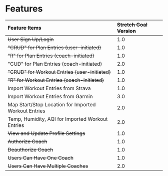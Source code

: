 # Features

| ~~Feature Items~~ | ~~Stretch Goal Version~~ |
| :--- | :--- |
| ~~User Sign Up/Login~~ | 1.0 |
| ~~"CRUD" for Plan Entries \(user-initiated\)~~ | 1.0 |
| ~~"R" for Plan Entries \(coach-initiated\)~~ | 1.0 |
| ~~"CUD" for Plan Entries \(coach-initiated\)~~ | 2.0 |
| ~~"CRUD" for Workout Entries \(user-initiated\)~~ | 1.0 |
| ~~"R" for Workout Entries \(coach-initiated\)~~ | 1.0 |
| Import Workout Entries from Strava | 1.0 |
| Import Workout Entries from Garmin | 3.0 |
| Map Start/Stop Location for Imported Workout Entries | 2.0 |
| Temp, Humidity, AQI for Imported Workout Entries | 2.0 |
| ~~View and Update Profile Settings~~ | 1.0 |
| ~~Authorize Coach~~ | 1.0 |
| ~~Deauthorize Coach~~ | 1.0 |
| ~~Users Can Have One Coach~~ | 1.0 |
| ~~Users Can Have Multiple Coaches~~ | 2.0 |



